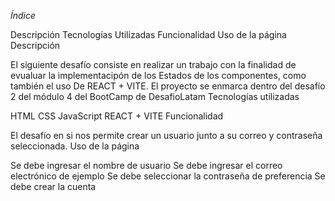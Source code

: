 *Índice*

Descripción
Tecnologías Utilizadas
Funcionalidad
Uso de la página
Descripción

El siguiente desafío consiste en realizar un trabajo con la finalidad de evualuar la implementacipón de los Estados de los componentes, como también el uso De REACT + VITE. El proyecto se enmarca dentro del desafío 2 del módulo 4 del BootCamp de DesafioLatam
Tecnologías utilizadas

HTML
CSS
JavaScript
REACT + VITE
Funcionalidad

El desafío en si nos permite crear un usuario junto a su correo y contraseña seleccionada.
Uso de la página

Se debe ingresar el nombre de usuario
Se debe ingresar el correo electrónico de ejemplo
Se debe seleccionar la contraseña de preferencia
Se debe crear la cuenta
